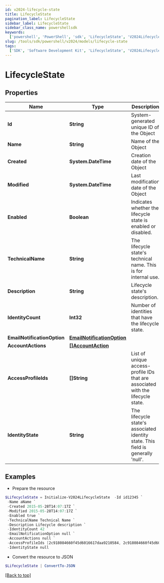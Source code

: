```yaml
---
id: v2024-lifecycle-state
title: LifecycleState
pagination_label: LifecycleState
sidebar_label: LifecycleState
sidebar_class_name: powershellsdk
keywords:
  ['powershell', 'PowerShell', 'sdk', 'LifecycleState', 'V2024LifecycleState']
slug: /tools/sdk/powershell/v2024/models/lifecycle-state
tags:
  ['SDK', 'Software Development Kit', 'LifecycleState', 'V2024LifecycleState']
---
```


# LifecycleState

## Properties

| Name | Type | Description | Notes |
| --- | --- | --- | --- |
| **Id** | **String** | System-generated unique ID of the Object | [optional] [readonly] |
| **Name** | **String** | Name of the Object | [required] |
| **Created** | **System.DateTime** | Creation date of the Object | [optional] [readonly] |
| **Modified** | **System.DateTime** | Last modification date of the Object | [optional] [readonly] |
| **Enabled** | **Boolean** | Indicates whether the lifecycle state is enabled or disabled. | [optional] [default to $false] |
| **TechnicalName** | **String** | The lifecycle state's technical name. This is for internal use. | [required] |
| **Description** | **String** | Lifecycle state's description. | [optional] |
| **IdentityCount** | **Int32** | Number of identities that have the lifecycle state. | [optional] [readonly] |
| **EmailNotificationOption** | [**EmailNotificationOption**](email-notification-option) |  | [optional] |
| **AccountActions** | [**[]AccountAction**](account-action) |  | [optional] |
| **AccessProfileIds** | **[]String** | List of unique access-profile IDs that are associated with the lifecycle state. | [optional] |
| **IdentityState** | **String** | The lifecycle state's associated identity state. This field is generally 'null'. | [optional] |

## Examples

- Prepare the resource

```powershell
$LifecycleState = Initialize-V2024LifecycleState  -Id id12345 `
 -Name aName `
 -Created 2015-05-28T14:07:17Z `
 -Modified 2015-05-28T14:07:17Z `
 -Enabled true `
 -TechnicalName Technical Name `
 -Description Lifecycle description `
 -IdentityCount 42 `
 -EmailNotificationOption null `
 -AccountActions null `
 -AccessProfileIds [2c918084660f45d6016617daa9210584, 2c918084660f45d6016617daa9210500] `
 -IdentityState null
```

- Convert the resource to JSON

```powershell
$LifecycleState | ConvertTo-JSON
```

[[Back to top]](#)
